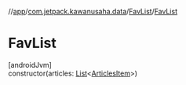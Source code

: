 //[app](../../../index.md)/[com.jetpack.kawanusaha.data](../index.md)/[FavList](index.md)/[FavList](-fav-list.md)

# FavList

[androidJvm]\
constructor(articles: [List](https://kotlinlang.org/api/latest/jvm/stdlib/kotlin.collections/-list/index.html)&lt;[ArticlesItem](../-articles-item/index.md)&gt;)
